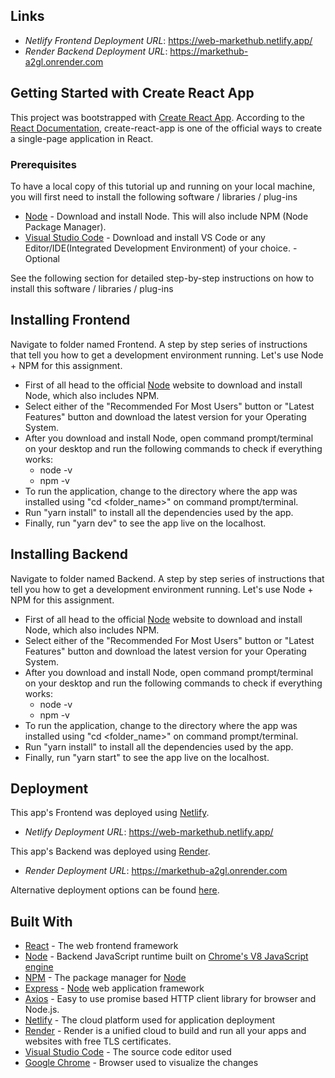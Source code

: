 


## Links

- _Netlify Frontend Deployment URL_: <https://web-markethub.netlify.app/>
- _Render Backend Deployment URL_: <https://markethub-a2gl.onrender.com>


## Getting Started with Create React App

This project was bootstrapped with [Create React App](https://github.com/facebook/create-react-app). According to the [React Documentation](https://reactjs.org/docs/create-a-new-react-app.html), create-react-app is one of the official ways to create a single-page application in React.

### Prerequisites

To have a local copy of this tutorial up and running on your local machine, you will first need to install the following software / libraries / plug-ins

- [Node](https://nodejs.org/en/) - Download and install Node. This will also include NPM (Node Package Manager).
- [Visual Studio Code](https://code.visualstudio.com/) - Download and install VS Code or any Editor/IDE(Integrated Development Environment) of your choice. - Optional

See the following section for detailed step-by-step instructions on how to install this software / libraries / plug-ins

## Installing Frontend

Navigate to folder named Frontend.
A step by step series of instructions that tell you how to get a development environment running. Let's use Node + NPM for this assignment.

- First of all head to the official [Node](https://nodejs.org/en/) website to download and install Node, which also includes NPM.
- Select either of the "Recommended For Most Users" button or "Latest Features" button and download the latest version for your Operating System.
- After you download and install Node, open command prompt/terminal on your desktop and run the following commands to check if everything works:
  - node -v
  - npm -v
- To run the application, change to the directory where the app was installed using "cd <folder_name>" on command prompt/terminal.
- Run "yarn install" to install all the dependencies used by the app.
- Finally, run "yarn dev" to see the app live on the localhost.

## Installing Backend

Navigate to folder named Backend.
A step by step series of instructions that tell you how to get a development environment running. Let's use Node + NPM for this assignment.

- First of all head to the official [Node](https://nodejs.org/en/) website to download and install Node, which also includes NPM.
- Select either of the "Recommended For Most Users" button or "Latest Features" button and download the latest version for your Operating System.
- After you download and install Node, open command prompt/terminal on your desktop and run the following commands to check if everything works:
  - node -v
  - npm -v
- To run the application, change to the directory where the app was installed using "cd <folder_name>" on command prompt/terminal.
- Run "yarn install" to install all the dependencies used by the app.
- Finally, run "yarn start" to see the app live on the localhost.


## Deployment

This app's Frontend was deployed using [Netlify](https://www.netlify.com/).

- _Netlify Deployment URL_: <https://web-markethub.netlify.app/>

This app's Backend was deployed using [Render](https://render.com/).

- _Render Deployment URL_: <https://markethub-a2gl.onrender.com>

Alternative deployment options can be found [here](https://facebook.github.io/create-react-app/docs/deployment.).

## Built With

- [React](https://reactjs.org/) - The web frontend framework
- [Node](https://nodejs.org/en/) - Backend JavaScript runtime built on [Chrome's V8 JavaScript engine](https://v8.dev/)
- [NPM](https://www.npmjs.com/) - The package manager for [Node](https://nodejs.org/en/)
- [Express](https://expressjs.com/) - [Node](https://nodejs.org/en/) web application framework
- [Axios](https://expressjs.com/) - Easy to use promise based HTTP client library for browser and Node.js.
- [Netlify](https://www.netlify.com/) - The cloud platform used for application deployment
- [Render](https://render.com/) - Render is a unified cloud to build and run all your apps and websites with free TLS certificates.
- [Visual Studio Code](https://code.visualstudio.com/download) - The source code editor used
- [Google Chrome](https://www.google.com/intl/en_in/chrome/) - Browser used to visualize the changes





